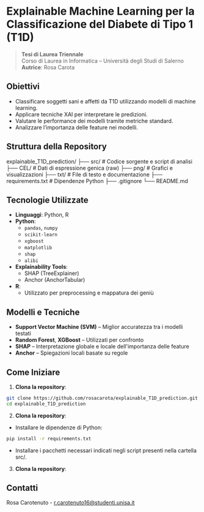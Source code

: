 
# Explainable Machine Learning per la Classificazione del Diabete di Tipo 1 (T1D)

> **Tesi di Laurea Triennale**  
> Corso di Laurea in Informatica – Università degli Studi di Salerno  
> **Autrice**: Rosa Carota

## Obiettivi
- Classificare soggetti sani e affetti da T1D utilizzando modelli di machine learning.
- Applicare tecniche XAI per interpretare le predizioni.
- Valutare le performance dei modelli tramite metriche standard.
- Analizzare l’importanza delle feature nei modelli.

## Struttura della Repository

explainable_T1D_prediction/
├── src/ # Codice sorgente e script di analisi
├── CEL/ # Dati di espressione genica (raw)
├── png/ # Grafici e visualizzazioni
├── txt/ # File di testo e documentazione
├── requirements.txt # Dipendenze Python
├── .gitignore
└── README.md

## Tecnologie Utilizzate
- **Linguaggi**: Python, R
- **Python**:
  - `pandas`, `numpy`
  - `scikit-learn`
  - `xgboost`
  - `matplotlib`
  - `shap`
  - `alibi`
- **Explainability Tools**:
  - SHAP (TreeExplainer)
  - Anchor (AnchorTabular)
- **R**:
  - Utilizzato per preprocessing e mappatura dei geniù

## Modelli e Tecniche
- **Support Vector Machine (SVM)** – Miglior accuratezza tra i modelli testati
- **Random Forest**, **XGBoost** – Utilizzati per confronto
- **SHAP** – Interpretazione globale e locale dell'importanza delle feature
- **Anchor** – Spiegazioni locali basate su regole

## Come Iniziare

1. **Clona la repository**:
```bash
git clone https://github.com/rosacarota/explainable_T1D_prediction.git
cd explainable_T1D_prediction
```
2. **Clona la repository**:
- Installare le dipendenze di Python:
```bash
pip install -r requirements.txt
```
- Installare i pacchetti necessari indicati negli script presenti nella cartella src/.
3. **Clona la repository**:

## Contatti
Rosa Carotenuto - r.carotenuto16@studenti.unisa.it
